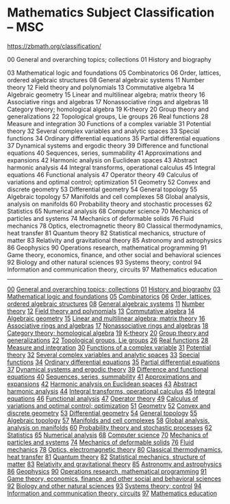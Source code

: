 # Mathematics Subject Classification – MSC
https://zbmath.org/classification/


00 General and overarching topics; collections
01 History and biography

03 Mathematical logic and foundations
05 Combinatorics
06 Order, lattices, ordered algebraic structures
08 General algebraic systems
11 Number theory
12 Field theory and polynomials
13 Commutative algebra
14 Algebraic geometry
15 Linear and multilinear algebra; matrix theory
16 Associative rings and algebras
17 Nonassociative rings and algebras
18 Category theory; homological algebra
19 K-theory
20 Group theory and generalizations
22 Topological groups, Lie groups
26 Real functions
28 Measure and integration
30 Functions of a complex variable
31 Potential theory
32 Several complex variables and analytic spaces
33 Special functions
34 Ordinary differential equations
35 Partial differential equations
37 Dynamical systems and ergodic theory
39 Difference and functional equations
40 Sequences, series, summability
41 Approximations and expansions
42 Harmonic analysis on Euclidean spaces
43 Abstract harmonic analysis
44 Integral transforms, operational calculus
45 Integral equations
46 Functional analysis
47 Operator theory
49 Calculus of variations and optimal control; optimization
51 Geometry
52 Convex and discrete geometry
53 Differential geometry
54 General topology
55 Algebraic topology
57 Manifolds and cell complexes
58 Global analysis, analysis on manifolds
60 Probability theory and stochastic processes
62 Statistics
65 Numerical analysis
68 Computer science
70 Mechanics of particles and systems
74 Mechanics of deformable solids
76 Fluid mechanics
78 Optics, electromagnetic theory
80 Classical thermodynamics, heat transfer
81 Quantum theory
82 Statistical mechanics, structure of matter
83 Relativity and gravitational theory
85 Astronomy and astrophysics
86 Geophysics
90 Operations research, mathematical programming
91 Game theory, economics, finance, and other social and behavioral sciences
92 Biology and other natural sciences
93 Systems theory; control
94 Information and communication theory, circuits
97 Mathematics education 


---

[00](https://zbmath.org/classification/?q=cc%3A00)
[General and overarching topics; collections](https://zbmath.org/classification/?q=cc%3A00)
[01](https://zbmath.org/classification/?q=cc%3A01)
[History and biography](https://zbmath.org/classification/?q=cc%3A01)
[03](https://zbmath.org/classification/?q=cc%3A03)
[Mathematical logic and foundations](https://zbmath.org/classification/?q=cc%3A03)
[05](https://zbmath.org/classification/?q=cc%3A05)
[Combinatorics](https://zbmath.org/classification/?q=cc%3A05)
[06](https://zbmath.org/classification/?q=cc%3A06)
[Order, lattices, ordered algebraic structures](https://zbmath.org/classification/?q=cc%3A06)
[08](https://zbmath.org/classification/?q=cc%3A08)
[General algebraic systems](https://zbmath.org/classification/?q=cc%3A08)
[11](https://zbmath.org/classification/?q=cc%3A11)
[Number theory](https://zbmath.org/classification/?q=cc%3A11)
[12](https://zbmath.org/classification/?q=cc%3A12)
[Field theory and polynomials](https://zbmath.org/classification/?q=cc%3A12)
[13](https://zbmath.org/classification/?q=cc%3A13)
[Commutative algebra](https://zbmath.org/classification/?q=cc%3A13)
[14](https://zbmath.org/classification/?q=cc%3A14)
[Algebraic geometry](https://zbmath.org/classification/?q=cc%3A14)
[15](https://zbmath.org/classification/?q=cc%3A15)
[Linear and multilinear algebra; matrix theory](https://zbmath.org/classification/?q=cc%3A15)
[16](https://zbmath.org/classification/?q=cc%3A16)
[Associative rings and algebras](https://zbmath.org/classification/?q=cc%3A16)
[17](https://zbmath.org/classification/?q=cc%3A17)
[Nonassociative rings and algebras](https://zbmath.org/classification/?q=cc%3A17)
[18](https://zbmath.org/classification/?q=cc%3A18)
[Category theory; homological algebra](https://zbmath.org/classification/?q=cc%3A18)
[19](https://zbmath.org/classification/?q=cc%3A19)
[K-theory](https://zbmath.org/classification/?q=cc%3A19)
[20](https://zbmath.org/classification/?q=cc%3A20)
[Group theory and generalizations](https://zbmath.org/classification/?q=cc%3A20)
[22](https://zbmath.org/classification/?q=cc%3A22)
[Topological groups, Lie groups](https://zbmath.org/classification/?q=cc%3A22)
[26](https://zbmath.org/classification/?q=cc%3A26)
[Real functions](https://zbmath.org/classification/?q=cc%3A26)
[28](https://zbmath.org/classification/?q=cc%3A28)
[Measure and integration](https://zbmath.org/classification/?q=cc%3A28)
[30](https://zbmath.org/classification/?q=cc%3A30)
[Functions of a complex variable](https://zbmath.org/classification/?q=cc%3A30)
[31](https://zbmath.org/classification/?q=cc%3A31)
[Potential theory](https://zbmath.org/classification/?q=cc%3A31)
[32](https://zbmath.org/classification/?q=cc%3A32)
[Several complex variables and analytic spaces](https://zbmath.org/classification/?q=cc%3A32)
[33](https://zbmath.org/classification/?q=cc%3A33)
[Special functions](https://zbmath.org/classification/?q=cc%3A33)
[34](https://zbmath.org/classification/?q=cc%3A34)
[Ordinary differential equations](https://zbmath.org/classification/?q=cc%3A34)
[35](https://zbmath.org/classification/?q=cc%3A35)
[Partial differential equations](https://zbmath.org/classification/?q=cc%3A35)
[37](https://zbmath.org/classification/?q=cc%3A37)
[Dynamical systems and ergodic theory](https://zbmath.org/classification/?q=cc%3A37)
[39](https://zbmath.org/classification/?q=cc%3A39)
[Difference and functional equations](https://zbmath.org/classification/?q=cc%3A39)
[40](https://zbmath.org/classification/?q=cc%3A40)
[Sequences, series, summability](https://zbmath.org/classification/?q=cc%3A40)
[41](https://zbmath.org/classification/?q=cc%3A41)
[Approximations and expansions](https://zbmath.org/classification/?q=cc%3A41)
[42](https://zbmath.org/classification/?q=cc%3A42)
[Harmonic analysis on Euclidean spaces](https://zbmath.org/classification/?q=cc%3A42)
[43](https://zbmath.org/classification/?q=cc%3A43)
[Abstract harmonic analysis](https://zbmath.org/classification/?q=cc%3A43)
[44](https://zbmath.org/classification/?q=cc%3A44)
[Integral transforms, operational calculus](https://zbmath.org/classification/?q=cc%3A44)
[45](https://zbmath.org/classification/?q=cc%3A45)
[Integral equations](https://zbmath.org/classification/?q=cc%3A45)
[46](https://zbmath.org/classification/?q=cc%3A46)
[Functional analysis](https://zbmath.org/classification/?q=cc%3A46)
[47](https://zbmath.org/classification/?q=cc%3A47)
[Operator theory](https://zbmath.org/classification/?q=cc%3A47)
[49](https://zbmath.org/classification/?q=cc%3A49)
[Calculus of variations and optimal control; optimization](https://zbmath.org/classification/?q=cc%3A49)
[51](https://zbmath.org/classification/?q=cc%3A51)
[Geometry](https://zbmath.org/classification/?q=cc%3A51)
[52](https://zbmath.org/classification/?q=cc%3A52)
[Convex and discrete geometry](https://zbmath.org/classification/?q=cc%3A52)
[53](https://zbmath.org/classification/?q=cc%3A53)
[Differential geometry](https://zbmath.org/classification/?q=cc%3A53)
[54](https://zbmath.org/classification/?q=cc%3A54)
[General topology](https://zbmath.org/classification/?q=cc%3A54)
[55](https://zbmath.org/classification/?q=cc%3A55)
[Algebraic topology](https://zbmath.org/classification/?q=cc%3A55)
[57](https://zbmath.org/classification/?q=cc%3A57)
[Manifolds and cell complexes](https://zbmath.org/classification/?q=cc%3A57)
[58](https://zbmath.org/classification/?q=cc%3A58)
[Global analysis, analysis on manifolds](https://zbmath.org/classification/?q=cc%3A58)
[60](https://zbmath.org/classification/?q=cc%3A60)
[Probability theory and stochastic processes](https://zbmath.org/classification/?q=cc%3A60)
[62](https://zbmath.org/classification/?q=cc%3A62)
[Statistics](https://zbmath.org/classification/?q=cc%3A62)
[65](https://zbmath.org/classification/?q=cc%3A65)
[Numerical analysis](https://zbmath.org/classification/?q=cc%3A65)
[68](https://zbmath.org/classification/?q=cc%3A68)
[Computer science](https://zbmath.org/classification/?q=cc%3A68)
[70](https://zbmath.org/classification/?q=cc%3A70)
[Mechanics of particles and systems](https://zbmath.org/classification/?q=cc%3A70)
[74](https://zbmath.org/classification/?q=cc%3A74)
[Mechanics of deformable solids](https://zbmath.org/classification/?q=cc%3A74)
[76](https://zbmath.org/classification/?q=cc%3A76)
[Fluid mechanics](https://zbmath.org/classification/?q=cc%3A76)
[78](https://zbmath.org/classification/?q=cc%3A78)
[Optics, electromagnetic theory](https://zbmath.org/classification/?q=cc%3A78)
[80](https://zbmath.org/classification/?q=cc%3A80)
[Classical thermodynamics, heat transfer](https://zbmath.org/classification/?q=cc%3A80)
[81](https://zbmath.org/classification/?q=cc%3A81)
[Quantum theory](https://zbmath.org/classification/?q=cc%3A81)
[82](https://zbmath.org/classification/?q=cc%3A82)
[Statistical mechanics, structure of matter](https://zbmath.org/classification/?q=cc%3A82)
[83](https://zbmath.org/classification/?q=cc%3A83)
[Relativity and gravitational theory](https://zbmath.org/classification/?q=cc%3A83)
[85](https://zbmath.org/classification/?q=cc%3A85)
[Astronomy and astrophysics](https://zbmath.org/classification/?q=cc%3A85)
[86](https://zbmath.org/classification/?q=cc%3A86)
[Geophysics](https://zbmath.org/classification/?q=cc%3A86)
[90](https://zbmath.org/classification/?q=cc%3A90)
[Operations research, mathematical programming](https://zbmath.org/classification/?q=cc%3A90)
[91](https://zbmath.org/classification/?q=cc%3A91)
[Game theory, economics, finance, and other social and behavioral sciences](https://zbmath.org/classification/?q=cc%3A91)
[92](https://zbmath.org/classification/?q=cc%3A92)
[Biology and other natural sciences](https://zbmath.org/classification/?q=cc%3A92)
[93](https://zbmath.org/classification/?q=cc%3A93)
[Systems theory; control](https://zbmath.org/classification/?q=cc%3A93)
[94](https://zbmath.org/classification/?q=cc%3A94)
[Information and communication theory, circuits](https://zbmath.org/classification/?q=cc%3A94)
[97](https://zbmath.org/classification/?q=cc%3A97)
[Mathematics education](https://zbmath.org/classification/?q=cc%3A97)
